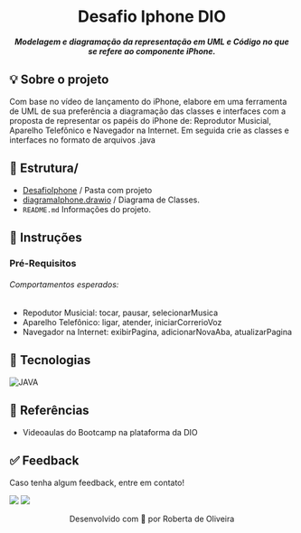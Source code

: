 <h1 align="center">
 Desafio Iphone DIO
</h1>

<p align="center">
	<b><i>
Modelagem e diagramação da representação em UML e Código no que se refere ao componente iPhone. 
  </i></b>
</p>

## 💡 Sobre o projeto
Com base no vídeo de lançamento do iPhone, elabore em uma ferramenta de UML de sua preferência a diagramação das classes e interfaces com a proposta de representar os papéis do iPhone de: Reprodutor Musicial,  Aparelho Telefônico e Navegador na Internet. Em seguida crie as classes e interfaces no formato de arquivos .java
 <br> 

## 📁 Estrutura/
- [DesafioIphone](https://github.com/RobertadeOliveira/DesafioIphone-main/tree/main/DesafioIphone) / Pasta com projeto
- [diagramaIphone.drawio](https://github.com/RobertadeOliveira/DesafioIphone-main/blob/main/DiagramaIphone.drawio) / Diagrama de Classes.
- ```README.md```  Informações do projeto.  
## 📍 Instruções 

### Pré-Requisitos

###### Comportamentos esperados:
* Repodutor Musicial: tocar, pausar, selecionarMusica
* Aparelho Telefônico: ligar, atender, iniciarCorrerioVoz
* Navegador na Internet: exibirPagina, adicionarNovaAba, atualizarPagina

##  🔧 Tecnologias
![JAVA](https://img.shields.io/badge/Java-ED8B00?style=for-the-badge&logo=openjdk&logoColor=white)
  
## 🔗 Referências
- Videoaulas do Bootcamp na plataforma da DIO


## ✅ Feedback

Caso tenha algum feedback, entre em contato!

<a href = "mailto:robertabchagas@gmail.com"><img src="https://img.shields.io/badge/Gmail-D14836?style=for-the-badge&logo=gmail&logoColor=white"></a> 
<a href="www.linkedin.com/in/roberta-b-de-oliveira" target="_blank"><img src="https://img.shields.io/badge/-LinkedIn-%230077B5?style=for-the-badge&logo=linkedin&logoColor=white" target="_blank"></a>

<p align="center"> Desenvolvido com 💜 por Roberta de Oliveira </p>
